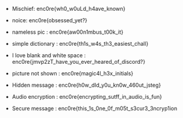 *  Mischief:									enc0re{wh0_w0uLd_h4ave_known}

*  noice:										enc0re{obsessed_yet?}

*  nameless pic :								enc0re{aw00n1mbus_t00k_it}

*  simple dictionary : 						enc0re{th1s_w4s_th3_easiest_chall}

*  I love blank and white space :  		    enc0re{jmvp2zT_have_you_ever_heared_of_discord?}

*  picture not shown :							enc0re{magic4l_h3x_initials}

*  Hidden message : 							enc0re{h0w_dId_y0u_kn0w_460ut_jsteg}

*  Audio encryption : 							enc0re{encrypting_sutff_in_audio_is_fun}

*  Secure message :                             enc0re{this_1s_0ne_0f_m05t_s3cur3_3ncryp1ion
